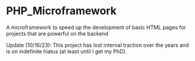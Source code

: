 # PHP_Microframework
A microframework to speed up the development of basic HTML pages for projects that are powerful on the backend


Update (10/16/23): This project has lost internal traction over the years and is on indefinite hiatus (at least until I get my PhD).
